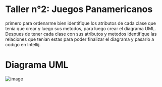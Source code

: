 # Taller n°2: Juegos Panamericanos
primero para ordenarme bien identifique los atributos de cada clase que tenia que crear y luego sus metodos, para luego crear el diagrama UML. 
Despues de tener cada clase con sus atributos y metodos identifique las relaciones que tenian estas para poder finalizar el diagrama y pasarlo
a codigo en Intellij.

# Diagrama UML 
![image](https://github.com/azambrano02/Taller-n2/assets/146024498/ea44451c-eea3-406b-b73f-c35a6499a6ad)
